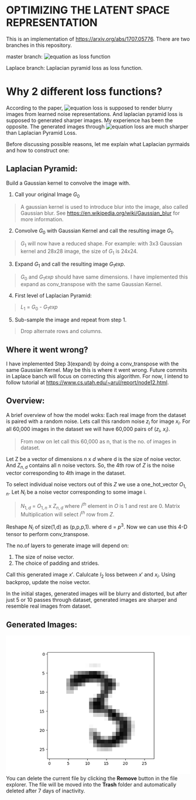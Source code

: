 # OPTIMIZING THE LATENT SPACE REPRESENTATION

This is an implementation of https://arxiv.org/abs/1707.05776. There are two branches in this repository.

master branch: ![equation](https://latex.codecogs.com/gif.latex?\inline&space;$l_2$) as loss function

Laplace branch: Laplacian pyramid loss as loss function.

# Why 2 different loss functions?

According to the paper, ![equation](https://latex.codecogs.com/gif.latex?\inline&space;$l_2$) loss is supposed to render blurry images from learned noise representations. And laplacian pyramid loss is supposed to generated sharper images. My experience has been the opposite. The generated images through ![equation](https://latex.codecogs.com/gif.latex?\inline&space;$l_2$) loss are much sharper than Laplacian Pyramid Loss.

Before discussing possible reasons, let me explain what Laplacian pyrmaids and how to construct one: 
## Laplacian Pyramid:
Build a Gaussian kernel to convolve the image with.

1. Call your original Image $G_0$
> A gaussian kernel is used to introduce blur into the image, also called Gaussian blur. See https://en.wikipedia.org/wiki/Gaussian_blur for more information.
2. Convolve $G_0$ with Gaussian Kernel and call the resulting image $G_1$.
> $G_1$ will now have a reduced shape. 
> For example: with 3x3 Gaussian kernel and 28x28 image, the size of $G_1$ is 24x24.
3. Expand $G_1$ and call the resulting image $G_1exp$.
> $G_0$ and $G_1exp$ should have same dimensions.
> I have implemented this expand as conv_transpose with the same Gaussian Kernel.
4. First level of Laplacian Pyramid:
> $L_1$ = $G_0$ - $G_1exp$
5. Sub-sample the image and repeat from step 1.
> Drop alternate rows and columns.

## Where it went wrong?

I have implemented Step 3(expand) by doing a conv_transpose with the same Gaussian Kernel. May be this is where it went wrong. 
Future commits in Laplace banch will focus on correcting this algorithm. For now, I intend to follow tutorial at https://www.cs.utah.edu/~arul/report/node12.html.

## Overview:
A brief overview of how the model woks:
Each real image from the dataset is paired with a random noise. Lets call this random noise $z_i$ for image $x_i$. For all 60,000 images in the dataset we will have 60,000 pairs of ($z_i$, $x_i$).
> From now on let call this 60,000 as n, that is the no. of images in dataset.

Let Z be a vector of dimensions $n$ x $d$ where d is the size of noise vector. And $Z_{n,d}$ contains all n noise vectors. So, the 4th row of $Z$ is the noise vector corresponding to 4th image in the dataset.

To select individual noise vectors out of this $Z$ we use a one_hot_vector $O_{1,n}$.
Let $N_i$ be a noise vector corresponding to some image i.
> $N_{1,d}$ = $O_{1,n}$ x $Z_{n,d}$
> where $i^{th}$ element in $O$ is 1 and rest are 0. Matrix Multiplication will select $i^{th}$ row from $Z$.

Reshape $N_i$ of size(1,d) as (p,p,p,1). where d = $p^3$. Now we can use this 4-D tensor to perform conv_transpose.

The no.of layers to generate image will depend on:
1. The size of noise vector.
2. The choice of padding and strides.    

Call this generated image $x'$. Calulcate $l_2$ loss between $x'$ and $x_i$. Using backprop, update the noise vector. 

In the initial stages, generated images will be blurry and distorted, but after just 5 or 10 passes through dataset, generated images are sharper and resemble real images from dataset.


## Generated Images:
![Image generated from noise](/images/generated/run2/10360.png)
You can delete the current file by clicking the **Remove** button in the file explorer. The file will be moved into the **Trash** folder and automatically deleted after 7 days of inactivity.
